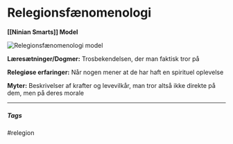 # Relegionsfænomenologi

**[[Ninian Smarts]] Model**

![Relegionsfænomenologi model](Billeder/Relegionsfænomenologi.jpg)

**Læresætninger/Dogmer:** Trosbekendelsen, der man faktisk tror på

**Relegiøse erfaringer:** Når nogen mener at de har haft en spirituel oplevelse

**Myter:** Beskrivelser af krafter og levevilkår, man tror altså ikke direkte på dem, men på deres morale







---
##### Tags
#relegion